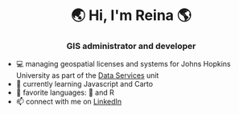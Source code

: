 <h1 align="center">🌏 Hi, I'm Reina 🌎</h1>
<h3 align="center">GIS administrator and developer</h3>

   
- 💻 managing geospatial licenses and systems for Johns Hopkins University as part of the <a href="https://dataservices.library.jhu.edu/">Data Services</a> unit
- 📘 currently learning Javascript and Carto
- 💬 favorite languages: 🐍 and R
- 📫 connect with me on [LinkedIn](https://www.linkedin.com/in/reinacmurray/)